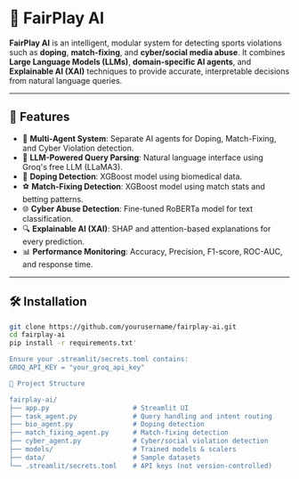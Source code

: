 # 🏅 FairPlay AI

**FairPlay AI** is an intelligent, modular system for detecting sports violations such as **doping**, **match-fixing**, and **cyber/social media abuse**. It combines **Large Language Models (LLMs)**, **domain-specific AI agents**, and **Explainable AI (XAI)** techniques to provide accurate, interpretable decisions from natural language queries.

---

## 🚀 Features

- 🧠 **Multi-Agent System**: Separate AI agents for Doping, Match-Fixing, and Cyber Violation detection.
- 🤖 **LLM-Powered Query Parsing**: Natural language interface using Groq's free LLM (LLaMA3).
- 🧪 **Doping Detection**: XGBoost model using biomedical data.
- ⚽ **Match-Fixing Detection**: XGBoost model using match stats and betting patterns.
- 🌐 **Cyber Abuse Detection**: Fine-tuned RoBERTa model for text classification.
- 🔍 **Explainable AI (XAI)**: SHAP and attention-based explanations for every prediction.
- 📊 **Performance Monitoring**: Accuracy, Precision, F1-score, ROC-AUC, and response time.

---

## 🛠️ Installation

```bash
git clone https://github.com/yourusername/fairplay-ai.git
cd fairplay-ai
pip install -r requirements.txt'

Ensure your .streamlit/secrets.toml contains:
GROQ_API_KEY = "your_groq_api_key"

📁 Project Structure

fairplay-ai/
├── app.py                     # Streamlit UI
├── task_agent.py              # Query handling and intent routing
├── bio_agent.py               # Doping detection
├── match_fixing_agent.py      # Match-fixing detection
├── cyber_agent.py             # Cyber/social violation detection
├── models/                    # Trained models & scalers
├── data/                      # Sample datasets
└── .streamlit/secrets.toml    # API keys (not version-controlled)

